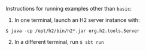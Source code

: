 Instructions for running examples other than `basic`:

1) In one terminal, launch an H2 server instance with:

`$ java -cp /opt/h2/bin/h2*.jar org.h2.tools.Server`

2) In a different terminal, run `$ sbt run`
